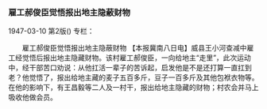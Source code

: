 ### 雇工郝俊臣觉悟报出地主隐蔽财物

1947-03-10
第2版()
专栏：

　　雇工郝俊臣觉悟报出地主隐蔽财物
    【本报冀南八日电】威县王小河查减中雇工经觉悟后报出地主隐藏财物。该村雇工郝俊臣，一向给地主“走里”，此次运动中，经干部苦口劝说：从他扛活一辈子的苦诉起，启发他是不是还打算一直扛到老？他觉悟了，报出给地主藏的麦子五百多斤，豆子一百多斤及其他包袱衣物等。在他的影响下，有王昌毅等二人及一村干，报出给地主隐藏的财物；村农会并马上吸收他做会员。
